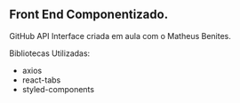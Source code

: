 ## Front End Componentizado.

GitHub API Interface criada em aula com o Matheus Benites.

Bibliotecas Utilizadas:
- axios
- react-tabs
- styled-components